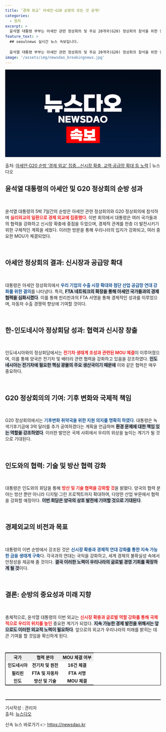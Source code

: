 ```yaml
---
title: ‘경제 외교’ 아세안·G20 순방의 모든 것 공개!
categories:
  - 정치
excerpt: >
  윤석열 대통령 부부는 아세안 관련 정상회의 및 주요 20개국(G20) 정상회의 참석을 위한 인도네시아와 인도…
feature_text: >
  ## seoulnews 실시간 뉴스 속보입니다.

  윤석열 대통령 부부는 아세안 관련 정상회의 및 주요 20개국(G20) 정상회의 참석을 위한 인도네시아와 인도…
image: '/assets/img/newsdao_breakingnews.jpg'
---
```


![뉴스다오 속보](/assets/img/newsdao_breakingnews.jpg)

<p>출처: <a href="https://newsdao.kr/1894" rel="dofollow">아세안·G20 순방 ‘경제 외교’ 집중…신시장 확충, 교역·공급망 확대 등 노력</a> | 뉴스다오</p>

<h2 data-ke-size="size26">윤석열 대통령의 아세안 및 G20 정상회의 순방 성과</h2>

<p data-ke-size="size16">&nbsp;</p>

윤석열 대통령의 5박 7일간의 순방은 아세안 관련 정상회의와 G20 정상회의에 참석하며 <b><span style="color: #ee2323;">실리외교의 일환으로 경제 외교에 집중했다</span></b>. 이번 회의에서 대통령은 여러 국가들과의 협력을 강화하고 신시장 확충에 중점을 두었으며, 경제적 관계를 한층 더 발전시키기 위한 구체적인 계획을 세웠다. 이러한 방문을 통해 우리나라의 입지가 강화되고, 여러 중요한 MOU가 체결되었다.

<p data-ke-size="size16">&nbsp;</p>

<h2 data-ke-size="size26">아세안 정상회의 결과: 신시장과 공급망 확대</h2>

<p data-ke-size="size16">&nbsp;</p>

대통령은 아세안 정상회의에서 <b><span style="color: #1a5490;">우리 기업의 수출 시장 확대와 첨단 산업 공급망 연대 강화를 위한 결의</span></b>를 나타냈다. 특히, <b><span style="background-color: #21538527;">FTA 네트워크의 확장을 통해 아세안 국가들과의 경제 협력을 심화시켰다</span></b>. 이를 통해 핀리핀과의 FTA 서명을 통해 경제적인 성과를 이루었으며, 자동차 수출 경쟁력 향상에 기여할 것이다.

<p data-ke-size="size16">&nbsp;</p>

<h2 data-ke-size="size26">한-인도네시아 정상회담 성과: 협력과 신시장 창출</h2>

<p data-ke-size="size16">&nbsp;</p>

인도네시아와의 정상회담에서는 <b><span style="color: #ee2323;">전기차 생태계 조성과 관련된 MOU 체결</span></b>이 이루어졌으며, 이를 통해 양국은 전기차 및 배터리 관련 협력을 강화하고 있음을 강조하였다. <b><span style="background-color: #21538527;">인도네시아는 전기차에 필요한 핵심 광물의 주요 생산국이기 때문에</span></b> 이와 같은 협력은 매우 중요하다.

<p data-ke-size="size16">&nbsp;</p>

<h2 data-ke-size="size26">G20 정상회의의 기여: 기후 변화와 국제적 책임</h2>

<p data-ke-size="size16">&nbsp;</p>

G20 정상회의에서는 <b><span style="color: #1a5490;">기후변화 취약국을 위한 지원 의지를 명확히 하였다</span></b>. 대통령은 녹색기후기금에 3억 달러를 추가 공여하겠다는 계획을 언급하며 <b><span style="background-color: #21538527;">환경 문제에 대한 책임 있는 역할을 강조하였다</span></b>. 이러한 발언은 국제 사회에서 우리의 위상을 높이는 계기가 될 것으로 기대된다.

<p data-ke-size="size16">&nbsp;</p>

<h2 data-ke-size="size26">인도와의 협력: 기술 및 방산 협력 강화</h2>

<p data-ke-size="size16">&nbsp;</p>

대통령은 인도와의 회담을 통해 <b><span style="color: #ee2323;">방산 및 기술 협력을 강화할 것</span></b>을 밝혔다. 양국의 협력 분야는 방산 뿐만 아니라 디지털·그린 프로젝트까지 확대하여, 다양한 산업 부문에서 협력을 강화할 예정이다. <b><span style="background-color: #21538527;">이번 회담은 양국의 상호 발전에 기여할 것으로 기대된다</span></b>.

<p data-ke-size="size16">&nbsp;</p>

<h2 data-ke-size="size26">경제외교의 비전과 목표</h2>

<p data-ke-size="size16">&nbsp;</p>

대통령의 이번 순방에서 강조된 것은 <b><span style="color: #1a5490;">신시장 확충과 경제적 연대 강화를 통한 지속 가능한 금융 생태계 구축</span></b>다. 각국과의 연대는 국익을 강화하고, 세계 경제의 불확실성 속에서 안정성을 제공해 줄 것이다. <b><span style="background-color: #21538527;">결국 이러한 노력이 우리나라의 글로벌 경영 기회를 확장하게 될 것</span></b>이다.

<p data-ke-size="size16">&nbsp;</p>

<h2 data-ke-size="size26">결론: 순방의 중요성과 미래 지향</h2>

<p data-ke-size="size16">&nbsp;</p>

총체적으로, 윤석열 대통령의 이번 외교는 <b><span style="color: #ee2323;">신시장 확충과 글로벌 역할 강화를 통해 국제적으로 우리의 위치를 높인</span></b> 중요한 계기가 되었다. <b><span style="background-color: #21538527;">지속 가능한 경제 발전을 위해서는 앞으로도 이러한 외교적 노력이 필요하다</span></b>. 앞으로의 외교가 우리나라의 미래를 밝히는 데 큰 기여를 할 것임을 확신하게 된다.

<p data-ke-size="size16">&nbsp;</p>

<table style="width: 100%; border-collapse: collapse; border: 1px solid black;">
  <tr>
    <th style="text-align: center; background-color: #eeeeee;"><b>국가</b></th>
    <th style="text-align: center; background-color: #eeeeee;"><b>협력 분야</b></th>
    <th style="text-align: center; background-color: #eeeeee;"><b>MOU 체결 여부</b></th>
  </tr>
  <tr>
    <td style="text-align: center; height: 17px;"><b>인도네시아</b></td>
    <td style="text-align: center; height: 17px;"><b>전기차 및 원전</b></td>
    <td style="text-align: center; height: 17px;"><b>16건 체결</b></td>
  </tr>
  <tr>
    <td style="text-align: center; height: 17px;"><b>필리핀</b></td>
    <td style="text-align: center; height: 17px;"><b>FTA 및 자동차</b></td>
    <td style="text-align: center; height: 17px;"><b>FTA 서명</b></td>
  </tr>
  <tr>
    <td style="text-align: center; height: 17px;"><b>인도</b></td>
    <td style="text-align: center; height: 17px;"><b>방산 및 기술</b></td>
    <td style="text-align: center; height: 17px;"><b>MOU 체결</b></td>
  </tr>
</table>

<p data-ke-size="size16">&nbsp;</p>

<hr style="border: 1px solid #999;">

<p data-ke-size="size16">기사작성 : 관리자 <br> 출처: <a href="https://newsdao.kr/1894">뉴스다오</a></p> 

신속 뉴스 바로가기 👉 <a href="https://newsdao.kr" rel="dofollow">https://newsdao.kr</a>


